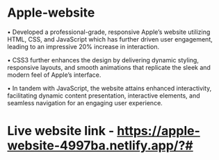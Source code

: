 # Apple-website

• Developed a professional-grade, responsive Apple’s website utilizing HTML, CSS, and JavaScript which has further
driven user engagement, leading to an impressive 20% increase in interaction.

• CSS3 further enhances the design by delivering dynamic styling, responsive layouts, and smooth animations that
replicate the sleek and modern feel of Apple’s interface.

• In tandem with JavaScript, the website attains enhanced interactivity, facilitating dynamic content presentation, interactive elements, and seamless navigation for an engaging user experience.

# Live website link - https://apple-website-4997ba.netlify.app/?#
